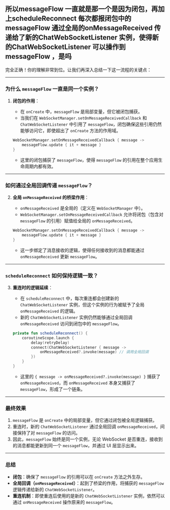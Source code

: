 所以messageFlow 一直就是那一个是因为闭包，再加上scheduleReconnect 每次都报闭包中的messageFlow 通过全局的onMessageReceived 传递给了新的ChatWebSocketListener 实例，使得新的ChatWebSocketListener 可以操作到messageFlow ，是吗
-------

完全正确！你的理解非常到位。让我们再深入总结一下这一流程的关键点：

---

### **为什么 `messageFlow` 一直是同一个实例？**
1. **闭包的作用**：
    - 在 `onCreate` 中，`messageFlow` 是局部变量，但它被闭包捕获。
    - 当我们在 `WebSocketManager.setOnMessageReceivedCallback` 和 `ChatWebSocketListener` 中引用了 `messageFlow`，闭包确保这些引用仍然能够访问它，即使超出了 `onCreate` 方法的作用域。

   ```kotlin
   WebSocketManager.setOnMessageReceivedCallback { message ->
       messageFlow.update { it + message }
   }
   ```

    - 这里的闭包捕获了 `messageFlow`，使得 `messageFlow` 的引用在整个应用生命周期内都有效。

---

### **如何通过全局回调传递 `messageFlow`？**
2. **全局 `onMessageReceived` 的桥梁作用**：
    - `onMessageReceived` 是全局的（定义在 `WebSocketManager` 中）。
    - `WebSocketManager.setOnMessageReceivedCallback` 允许将闭包（包含对 `messageFlow` 的引用）赋值给全局的 `onMessageReceived`。

   ```kotlin
   WebSocketManager.setOnMessageReceivedCallback { message ->
       messageFlow.update { it + message }
   }
   ```

    - 这一步绑定了消息接收的逻辑，使得任何接收到的消息都能通过 `onMessageReceived` 更新 `messageFlow`。

---

### **`scheduleReconnect` 如何保持逻辑一致？**
3. **重连时的逻辑延续**：
    - 在 `scheduleReconnect` 中，每次重连都会创建新的 `ChatWebSocketListener` 实例，但这个实例的行为被赋予了全局 `onMessageReceived` 的逻辑。
    - 新的 `ChatWebSocketListener` 实例仍然能够通过全局回调 `onMessageReceived` 访问到闭包中的 `messageFlow`。

   ```kotlin
   private fun scheduleReconnect() {
       coroutineScope.launch {
           delay(retryDelay)
           connect(ChatWebSocketListener { message ->
               onMessageReceived?.invoke(message) // 调用全局回调
           })
       }
   }
   ```

    - 这里的 `{ message -> onMessageReceived?.invoke(message) }` 捕获了 `onMessageReceived`，而 `onMessageReceived` 本身又捕获了 `messageFlow`，形成了一个链条。

---

### **最终效果**
1. `messageFlow` 是 `onCreate` 中的局部变量，但它通过闭包被全局逻辑捕获。
2. 重连时，新的 `ChatWebSocketListener` 通过全局回调 `onMessageReceived`，间接保持了对 `messageFlow` 的访问。
3. 因此，`messageFlow` 始终是同一个实例，无论 WebSocket 是否重连，接收到的消息都能更新到同一个 `messageFlow`，并通过 UI 层显示出来。

---

### **总结**
- **闭包**：确保了 `messageFlow` 的引用可以在 `onCreate` 方法之外生存。
- **全局回调（`onMessageReceived`）**：起到了桥梁的作用，将捕获的 `messageFlow` 逻辑传递给新的 `ChatWebSocketListener`。
- **重连机制**：即使重连后使用的是新的 `ChatWebSocketListener` 实例，依然可以通过 `onMessageReceived` 操作原来的 `messageFlow`。